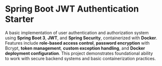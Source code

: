 # Spring Boot JWT Authentication Starter

A basic implementation of user authentication and authorization system using **Spring Boot 3**, **JWT**, and **Spring Security**, containerized with **Docker**. Features include **role-based access control**, **password encryption** with Bcrypt, **token management**, **custom exception handling**, and **Docker deployment configuration**. This project demonstrates foundational ability to work with secure backend systems and basic containerization practices.

